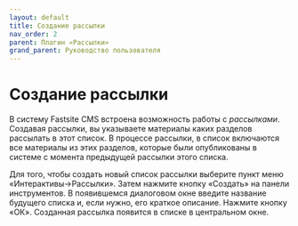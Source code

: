 ```yaml
---
layout: default
title: Создание рассылки
nav_order: 2
parent: Плагин «Рассылки»
grand_parent: Руководство пользователя
---
```


# Создание рассылки

В систему Fastsite CMS встроена возможность работы с *рассылками*. Создавая рассылки, вы указываете материалы каких разделов рассылать в этот список. В процессе рассылки, в список включаются все материалы из этих разделов, которые были опубликованы в системе с момента предыдущей рассылки этого списка.

Для того, чтобы создать новый список рассылки выберите пункт меню «Интерактивы->Рассылки». Затем нажмите кнопку «Создать» на панели инструментов. В появившемся диалоговом окне введите название будущего списка и, если нужно, его краткое описание. Нажмите кнопку «ОК». Созданная рассылка появится в списке в центральном окне.